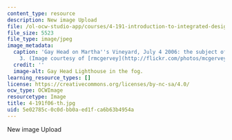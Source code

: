 ```yaml
---
content_type: resource
description: New image Upload
file: /ol-ocw-studio-app/courses/4-191-introduction-to-integrated-design-fall-2006/5e02785c0c0dbb0aed1fca6b63b4954a_4-191f06-th.jpg
file_size: 5523
file_type: image/jpeg
image_metadata:
  caption: 'Gay Head on Martha''s Vineyard, July 4 2006: the subject of assignment
    3. (Image courtesy of [rmcgervey](http://flickr.com/photos/mcgervey/) on Flickr.)'
  credit: ''
  image-alt: Gay Head Lighthouse in the fog.
learning_resource_types: []
license: https://creativecommons.org/licenses/by-nc-sa/4.0/
ocw_type: OCWImage
resourcetype: Image
title: 4-191f06-th.jpg
uid: 5e02785c-0c0d-bb0a-ed1f-ca6b63b4954a
---
```

New image Upload